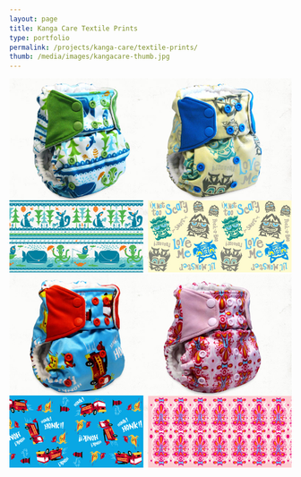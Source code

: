 ```yaml
---
layout: page
title: Kanga Care Textile Prints
type: portfolio
permalink: /projects/kanga-care/textile-prints/
thumb: /media/images/kangacare-thumb.jpg
---
```




![](/media/images/kangacare1.jpg)
![](/media/images/kangacare2.jpg)